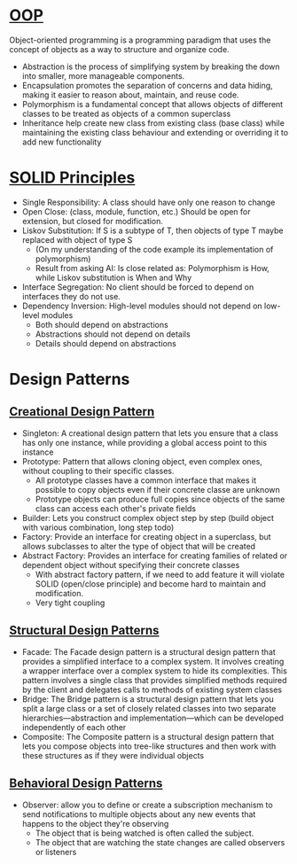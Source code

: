 # [OOP](https://cloudaffle.com/series/object-oriented-typescript/introduction-to-oop/)

Object-oriented programming is a programming paradigm that uses the concept of objects as a way to structure and organize code.

* Abstraction is the process of simplifying system by breaking the down into smaller, more manageable components.
* Encapsulation promotes the separation of concerns and data hiding, making it easier to reason about, maintain, and reuse code.
* Polymorphism is a fundamental concept that allows objects of different classes to be treated as objects of a common superclass
* Inheritance help create new class from existing class (base class) while maintaining the existing class behaviour and extending or overriding it to add new functionality

# [SOLID Principles](https://cloudaffle.com/series/solid-design-principles/what-is-solid/)

* Single Responsibility: A class should have only one reason to change
* Open Close: (class, module, function, etc.) Should be open for extension, but closed for modification.
* Liskov Substitution: If S is a subtype of T, then objects of type T maybe replaced with object of type S
  * (On my understanding of the code example its implementation of polymorphism)
  * Result from asking AI: Is close related as: Polymorphism is How, while Liskov substitution is When and Why
* Interface Segregation: No client should be forced to depend on interfaces they do not use.
* Dependency Inversion: High-level modules should not depend on low-level modules
  * Both should depend on abstractions
  * Abstractions should not depend on details
  * Details should depend on abstractions

# Design Patterns

## [Creational Design Pattern](https://cloudaffle.com/series/creational-design-patterns/intro-to-creational-design-patterns/)

* Singleton: A creational design pattern that lets you ensure that a class has only one instance, while providing a global access point to this instance
* Prototype: Pattern that allows cloning object, even complex ones, without coupling to their specific classes.
  * All prototype classes have a common interface that makes it possible to copy objects even if their concrete classe are unknown
  * Prototype objects can produce full copies since objects of the same class can access each other's private fields
* Builder: Lets you construct complex object step by step (build object with various combination, long step todo)
* Factory: Provide an interface for creating object in a superclass, but allows subclasses to alter the type of object that will be created
* Abstract Factory: Provides an interface for creating families of related or dependent object without specifying their concrete classes
  * With abstract factory pattern, if we need to add feature it will violate SOLID (open/close principle) and become hard to maintain and modification.
  * Very tight coupling

## [Structural Design Patterns](https://cloudaffle.com/series/structural-design-patterns/intro-to-structural-design-patterns/)

* Facade: The Facade design pattern is a structural design pattern that provides a simplified interface to a complex system. It involves creating a wrapper interface over a complex system to hide its complexities. This pattern involves a single class that provides simplified methods required by the client and delegates calls to methods of existing system classes
* Bridge: The Bridge pattern is a structural design pattern that lets you split a large class or a set of closely related classes into two separate hierarchies—abstraction and implementation—which can be developed independently of each other
* Composite: The Composite pattern is a structural design pattern that lets you compose objects into tree-like structures and then work with these structures as if they were individual objects

## [Behavioral Design Patterns](https://cloudaffle.com/series/behavioral-design-patterns/intro-to-behavioral-design-patterns/)

* Observer: allow you to define or create a subscription mechanism to send notifications to multiple objects about any new events that happens to the object they're observing
  * The object that is being watched is often called the subject.
  * The object that are watching the state changes are called observers or listeners